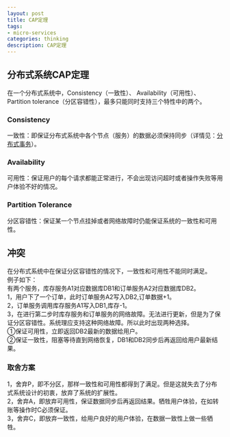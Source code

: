 ```yaml
---
layout: post
title: CAP定理
tags:
- micro-services
categories: thinking
description: CAP定理
---
```

## 分布式系统CAP定理  
在一个分布式系统中，Consistency（一致性）、 Availability（可用性）、Partition tolerance（分区容错性），最多只能同时支持三个特性中的两个。  

<!-- more -->

### Consistency  
一致性：即保证分布式系统中各个节点（服务）的数据必须保持同步（详情见：[分布式事务](http://tantao.site:4000/database/2018/12/19/distributedTransaction/ "分布式事务")）。  
### Availability  
可用性：保证用户的每个请求都能正常进行，不会出现访问超时或者操作失败等用户体验不好的情况。  
### Partition Tolerance  
分区容错性：保证某一个节点挂掉或者网络故障时仍能保证系统的一致性和可用性。  
## 冲突  
在分布式系统中在保证分区容错性的情况下，一致性和可用性不能同时满足。  
例子如下：  
有两个服务，库存服务A1对应数据库DB1和订单服务A2对应数据库DB2。  
1，用户下了一个订单，此时订单服务A2写入DB2,订单数据+1。  
2，订单服务调用库存服务A1写入DB1,库存-1。  
3，在进行第二步时库存服务和订单服务的网络故障。无法进行更新，但是为了保证分区容错性。系统理应支持这种网络故障。所以此时出现两种选择。  
①保证可用性，立即返回DB2最新的数据给用户。  
②保证一致性，阻塞等待直到网络恢复，DB1和DB2同步后再返回给用户最新结果。  
### 取舍方案
1，舍弃P，即不分区，那样一致性和可用性都得到了满足。但是这就失去了分布式系统设计的初衷，放弃了系统的扩展性。  
2，舍弃A，即放弃可用性，保证数据同步后再返回结果。牺牲用户体验，在如转账等操作时C必须保证。  
3，舍弃C，即放弃一致性，给用户良好的用户体验，在数据一致性上做一些牺牲。

